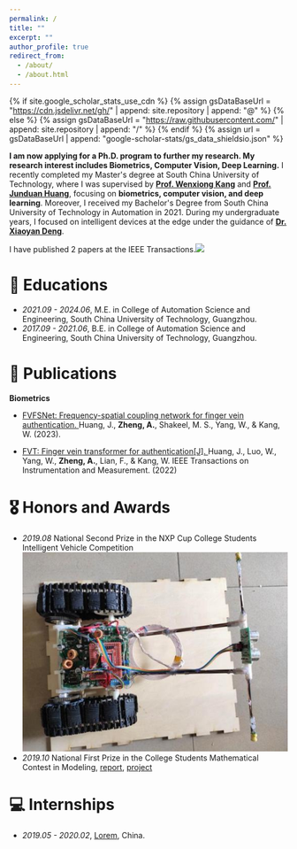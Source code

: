 ```yaml
---
permalink: /
title: ""
excerpt: ""
author_profile: true
redirect_from: 
  - /about/
  - /about.html
---
```


{% if site.google_scholar_stats_use_cdn %}
{% assign gsDataBaseUrl = "https://cdn.jsdelivr.net/gh/" | append: site.repository | append: "@" %}
{% else %}
{% assign gsDataBaseUrl = "https://raw.githubusercontent.com/" | append: site.repository | append: "/" %}
{% endif %}
{% assign url = gsDataBaseUrl | append: "google-scholar-stats/gs_data_shieldsio.json" %}

<span class='anchor' id='about-me'></span>

**I am now applying for a Ph.D. program to further my research. My research interest includes Biometrics, Computer Vision, Deep Learning.** I recently completed my Master's degree at South China University of Technology, where I was supervised by **[Prof. Wenxiong Kang](https://www.scholat.com/auwxkang)** and **[Prof. Junduan Huang](https://www.scholat.com/junduanhuang)**, focusing on **biometrics, computer vision, and deep learning**. Moreover, I received my Bachelor's Degree from South China University of Technology in Automation in 2021. During my undergraduate years, I focused on intelligent devices at the edge under the guidance of **[Dr. Xiaoyan Deng](https://ieeexplore.ieee.org/author/37086300159)**.


I have published 2 papers at the IEEE Transactions.<a href='https://scholar.google.com/citations?user=GYHA_S8AAAAJ&hl=zh-CN'><img src="https://img.shields.io/endpoint?url={{ url | url_encode }}&logo=Google%20Scholar&labelColor=f6f6f6&color=9cf&style=flat&label=citations"></a>


# 📖 Educations
- *2021.09 - 2024.06*, M.E. in College of Automation Science and Engineering, South China University of Technology, Guangzhou. 
- *2017.09 - 2021.06*, B.E. in College of Automation Science and Engineering, South China University of Technology, Guangzhou. 


# 📝 Publications 

<div class='paper-box'>
<!-- <div class='paper-box-image'>
<div>
<div class="badge">CVPR 2016</div>
<img src='images/500x300.png' alt="sym" width="100%">
</div>
</div> -->
<div class='paper-box-text' markdown="1">

<!-- [Deep Residual Learning for Image Recognition](https://openaccess.thecvf.com/content_cvpr_2016/papers/He_Deep_Residual_Learning_CVPR_2016_paper.pdf)

**Kaiming He**, Xiangyu Zhang, Shaoqing Ren, Jian Sun -->

**Biometrics** 

- [FVFSNet: Frequency-spatial coupling network for finger vein authentication. ](https://scholar.google.com/citations?view_op=view_citation&hl=zh-CN&user=GYHA_S8AAAAJ&citation_for_view=GYHA_S8AAAAJ:9yKSN-GCB0IC) Huang, J., **Zheng, A.**, Shakeel, M. S., Yang, W., & Kang, W. (2023).

- [FVT: Finger vein transformer for authentication[J]. ](https://scholar.google.com/citations?view_op=view_citation&hl=zh-CN&user=GYHA_S8AAAAJ&citation_for_view=GYHA_S8AAAAJ:d1gkVwhDpl0C) Huang, J., Luo, W., Yang, W., **Zheng, A.**, Lian, F., & Kang, W. IEEE Transactions on Instrumentation and Measurement. (2022)

</div>
</div>



# 🎖 Honors and Awards
- *2019.08* National Second Prize in the NXP Cup College Students Intelligent Vehicle Competition ![Intelligent Vehicle Competition](/images/Intelligent_Vehicle.jpeg)
- *2019.10* National First Prize in the College Students Mathematical Contest in Modeling, [report](https://github.com/Sahala08/CUMCM2019-A/blob/master/docs/A201919002111.pdf), [project](https://github.com/Sahala08/CUMCM2019-A)


# 💻 Internships
- *2019.05 - 2020.02*, [Lorem](https://github.com/), China.